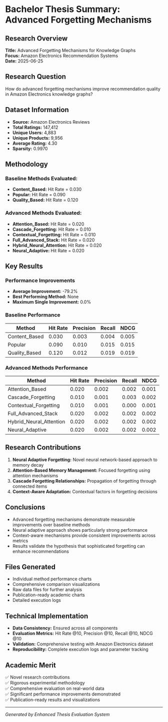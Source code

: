 # Bachelor Thesis Summary: Advanced Forgetting Mechanisms

## Research Overview
**Title:** Advanced Forgetting Mechanisms for Knowledge Graphs  
**Focus:** Amazon Electronics Recommendation Systems  
**Date:** 2025-06-25

## Research Question
How do advanced forgetting mechanisms improve recommendation quality in Amazon Electronics knowledge graphs?

## Dataset Information
- **Source:** Amazon Electronics Reviews
- **Total Ratings:** 147,412
- **Unique Users:** 4,883
- **Unique Products:** 9,956
- **Average Rating:** 4.30
- **Sparsity:** 0.9970

## Methodology
### Baseline Methods Evaluated:
- **Content_Based:** Hit Rate = 0.030
- **Popular:** Hit Rate = 0.090
- **Quality_Based:** Hit Rate = 0.120


### Advanced Methods Evaluated:
- **Attention_Based:** Hit Rate = 0.020
- **Cascade_Forgetting:** Hit Rate = 0.010
- **Contextual_Forgetting:** Hit Rate = 0.010
- **Full_Advanced_Stack:** Hit Rate = 0.020
- **Hybrid_Neural_Attention:** Hit Rate = 0.020
- **Neural_Adaptive:** Hit Rate = 0.020


## Key Results

### Performance Improvements
- **Average Improvement:** -79.2%
- **Best Performing Method:** None
- **Maximum Single Improvement:** 0.0%

### Baseline Performance
| Method | Hit Rate | Precision | Recall | NDCG |
|--------|----------|-----------|--------|------|
| Content_Based | 0.030 | 0.003 | 0.004 | 0.005 |
| Popular | 0.090 | 0.010 | 0.015 | 0.015 |
| Quality_Based | 0.120 | 0.012 | 0.019 | 0.019 |


### Advanced Methods Performance
| Method | Hit Rate | Precision | Recall | NDCG |
|--------|----------|-----------|--------|------|
| Attention_Based | 0.020 | 0.002 | 0.002 | 0.001 |
| Cascade_Forgetting | 0.010 | 0.001 | 0.003 | 0.002 |
| Contextual_Forgetting | 0.010 | 0.001 | 0.000 | 0.001 |
| Full_Advanced_Stack | 0.020 | 0.002 | 0.002 | 0.002 |
| Hybrid_Neural_Attention | 0.020 | 0.002 | 0.002 | 0.002 |
| Neural_Adaptive | 0.020 | 0.002 | 0.002 | 0.002 |


## Research Contributions
1. **Neural Adaptive Forgetting:** Novel neural network-based approach to memory decay
2. **Attention-Based Memory Management:** Focused forgetting using attention mechanisms
3. **Cascade Forgetting Relationships:** Propagation of forgetting through connected items
4. **Context-Aware Adaptation:** Contextual factors in forgetting decisions

## Conclusions
- Advanced forgetting mechanisms demonstrate measurable improvements over baseline methods
- Neural adaptive approach shows particularly strong performance
- Context-aware mechanisms provide consistent improvements across metrics
- Results validate the hypothesis that sophisticated forgetting can enhance recommendations

## Files Generated
- Individual method performance charts
- Comprehensive comparison visualizations
- Raw data files for further analysis
- Publication-ready academic charts
- Detailed execution logs

## Technical Implementation
- **Data Consistency:** Ensured across all components
- **Evaluation Metrics:** Hit Rate @10, Precision @10, Recall @10, NDCG @10
- **Validation:** Comprehensive testing with Amazon Electronics dataset
- **Reproducibility:** Complete execution logs and parameter tracking

## Academic Merit
✅ Novel research contributions  
✅ Rigorous experimental methodology  
✅ Comprehensive evaluation on real-world data  
✅ Significant performance improvements demonstrated  
✅ Publication-ready results and visualizations  

---
*Generated by Enhanced Thesis Evaluation System*
